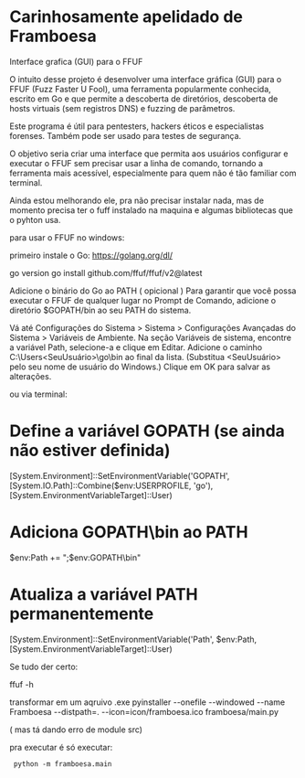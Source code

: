 # Carinhosamente apelidado de Framboesa
Interface grafica (GUI) para o FFUF


O intuito desse projeto é desenvolver uma interface gráfica (GUI) para o FFUF (Fuzz Faster U Fool), uma ferramenta popularmente conhecida, escrito em Go e que permite a descoberta de diretórios, descoberta de hosts virtuais (sem registros DNS) e fuzzing de parâmetros.

Este programa é útil para pentesters, hackers éticos e especialistas forenses. Também pode ser usado para testes de segurança.

O objetivo seria criar uma interface que permita aos usuários configurar e executar o FFUF sem precisar usar a linha de comando, tornando a ferramenta mais acessível, especialmente para quem não é tão familiar com terminal.


Ainda estou melhorando ele, pra não precisar instalar nada, mas de momento precisa ter o fuff instalado na maquina e algumas bibliotecas que o pyhton usa.


para usar o FFUF no windows:

primeiro instale o Go: https://golang.org/dl/

go version
go install github.com/ffuf/ffuf/v2@latest


Adicione o binário do Go ao PATH ( opicional )
Para garantir que você possa executar o FFUF de qualquer lugar no Prompt de Comando, adicione o diretório $GOPATH/bin ao seu PATH do sistema.

Vá até Configurações do Sistema > Sistema > Configurações Avançadas do Sistema > Variáveis de Ambiente.
Na seção Variáveis de sistema, encontre a variável Path, selecione-a e clique em Editar.
Adicione o caminho C:\Users\<SeuUsuário>\go\bin ao final da lista. (Substitua <SeuUsuário> pelo seu nome de usuário do Windows.)
Clique em OK para salvar as alterações.

ou via terminal:

# Define a variável GOPATH (se ainda não estiver definida)
[System.Environment]::SetEnvironmentVariable('GOPATH', [System.IO.Path]::Combine($env:USERPROFILE, 'go'), [System.EnvironmentVariableTarget]::User)

# Adiciona GOPATH\bin ao PATH
$env:Path += ";$env:GOPATH\bin"

# Atualiza a variável PATH permanentemente
[System.Environment]::SetEnvironmentVariable('Path', $env:Path, [System.EnvironmentVariableTarget]::User)


Se tudo der certo: 

ffuf -h

transformar em um aqruivo .exe
pyinstaller --onefile --windowed --name Framboesa --distpath=. --icon=icon/framboesa.ico framboesa/main.py

( mas tá dando erro de module src)


pra executar é só executar:

```
 python -m framboesa.main
```